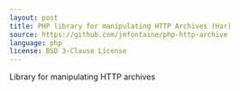 ```yaml
---
layout: post
title: PHP library for manipulating HTTP Archives (Har)
source: https://github.com/jmfontaine/php-http-archive
language: php
license: BSD 3-Clause License
---
```


Library for manipulating HTTP archives
